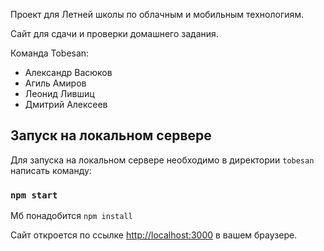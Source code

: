Проект для Летней школы по облачным и мобильным технологиям.

Сайт для сдачи и проверки домашнего задания.

Команда Tobesan:

- Александр Васюков
- Агиль Амиров
- Леонид Лившиц
- Дмитрий Алексеев

## Запуск на локальном сервере

Для запуска на локальном сервере необходимо в директории `tobesan` написать команду:

### `npm start`

Мб понадобится `npm install`

Сайт откроется по ссылке [http://localhost:3000](http://localhost:3000) в вашем браузере.
